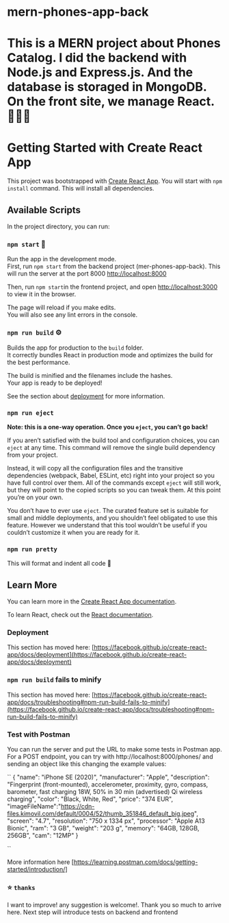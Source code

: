 # mern-phones-app-back

# This is a MERN project about Phones Catalog. I did the backend with Node.js and Express.js. And the database is storaged in MongoDB. On the front site, we manage React. 📱📲✨

# Getting Started with Create React App

This project was bootstrapped with [Create React App](https://github.com/facebook/create-react-app). You will start with `npm install` command. This will install all dependencies.

## Available Scripts

In the project directory, you can run:

### `npm start` 🚀

Run the app in the development mode.\
First, run `npm start` from the backend project (mer-phones-app-back). This will run the server at the port 8000 [http://localhost:8000](http://localhost:8000)

Then, run `npm start`in the frontend project, and open [http://localhost:3000](http://localhost:3000) to view it in the browser.

The page will reload if you make edits.\
You will also see any lint errors in the console.

### `npm run build` ⚙️

Builds the app for production to the `build` folder.\
It correctly bundles React in production mode and optimizes the build for the best performance.

The build is minified and the filenames include the hashes.\
Your app is ready to be deployed!

See the section about [deployment](https://facebook.github.io/create-react-app/docs/deployment) for more information.

### `npm run eject`

**Note: this is a one-way operation. Once you `eject`, you can’t go back!**

If you aren’t satisfied with the build tool and configuration choices, you can `eject` at any time. This command will remove the single build dependency from your project.

Instead, it will copy all the configuration files and the transitive dependencies (webpack, Babel, ESLint, etc) right into your project so you have full control over them. All of the commands except `eject` will still work, but they will point to the copied scripts so you can tweak them. At this point you’re on your own.

You don’t have to ever use `eject`. The curated feature set is suitable for small and middle deployments, and you shouldn’t feel obligated to use this feature. However we understand that this tool wouldn’t be useful if you couldn’t customize it when you are ready for it.

### `npm run pretty`

This will format and indent all code 💅

## Learn More

You can learn more in the [Create React App documentation](https://facebook.github.io/create-react-app/docs/getting-started).

To learn React, check out the [React documentation](https://reactjs.org/).

### Deployment

This section has moved here: [https://facebook.github.io/create-react-app/docs/deployment](https://facebook.github.io/create-react-app/docs/deployment)

### `npm run build` fails to minify

This section has moved here: [https://facebook.github.io/create-react-app/docs/troubleshooting#npm-run-build-fails-to-minify](https://facebook.github.io/create-react-app/docs/troubleshooting#npm-run-build-fails-to-minify)

### Test with Postman

You can run the server and put the URL to make some tests in Postman app. For a POST endpoint, you can try with http://localhost:8000/phones/ and sending an object like this changing the example values:

``
    {
        "name": "iPhone SE (2020)",
        "manufacturer": "Apple",
        "description": "Fingerprint (front-mounted), accelerometer, proximity, gyro, compass, barometer, fast charging 18W, 50% in 30 min (advertised)  Qi wireless charging",
        "color": "Black, White, Red",
        "price": "374 EUR",
        "imageFileName":"https://cdn-files.kimovil.com/default/0004/52/thumb_351846_default_big.jpeg",
        "screen": "4.7",
        "resolution": "750 x 1334 px",
        "processor": "Apple A13 Bionic",
        "ram": "3 GB",
        "weight": "203 g",
        "memory": "64GB, 128GB, 256GB",
        "cam": "12MP"
    }

``

More information here [https://learning.postman.com/docs/getting-started/introduction/]

### ⭐️ `thanks`
I want to improve! any suggestion is welcome!. Thank you so much to arrive here. Next step will introduce tests on backend and frontend


